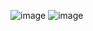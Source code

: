 ![image](https://user-images.githubusercontent.com/67637654/201421592-cd09aed2-f00f-4356-aac7-51b0db281dce.png)
![image](https://user-images.githubusercontent.com/67637654/201421628-9afd43e8-0233-45b4-8fca-9b08ec0054a3.png)
